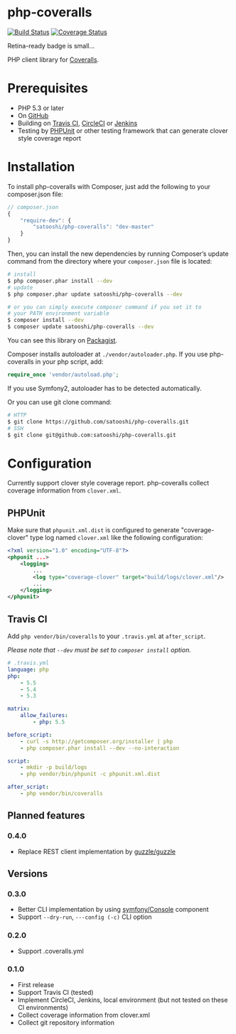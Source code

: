 php-coveralls
=============

[![Build Status](https://travis-ci.org/satooshi/php-coveralls.png?branch=master)](https://travis-ci.org/satooshi/php-coveralls)
[![Coverage Status](https://coveralls.io/repos/satooshi/php-coveralls/badge.png?branch=master)](https://coveralls.io/r/satooshi/php-coveralls)

Retina-ready badge is small…
<img src="https://travis-ci.org/satooshi/php-coveralls.png?branch=master" height="10">
<img src="https://coveralls.io/repos/satooshi/php-coveralls/badge.png?branch=master" height="10">

PHP client library for [Coveralls](https://coveralls.io).

# Prerequisites

- PHP 5.3 or later
- On [GitHub](https://github.com/)
- Building on [Travis CI](http://travis-ci.org/), [CircleCI](https://circleci.com/) or [Jenkins](http://jenkins-ci.org/)
- Testing by [PHPUnit](https://github.com/sebastianbergmann/phpunit/) or other testing framework that can generate clover style coverage report

# Installation

To install php-coveralls with Composer, just add the following to your composer.json file:

```js
// composer.json
{
    "require-dev": {
        "satooshi/php-coveralls": "dev-master"
    }
}
```

Then, you can install the new dependencies by running Composer’s update command from the directory where your `composer.json` file is located:

```sh
# install
$ php composer.phar install --dev
# update
$ php composer.phar update satooshi/php-coveralls --dev

# or you can simply execute composer command if you set it to
# your PATH environment variable
$ composer install --dev
$ composer update satooshi/php-coveralls --dev
```

You can see this library on [Packagist](https://packagist.org/packages/satooshi/php-coveralls).

Composer installs autoloader at `./vendor/autoloader.php`. If you use php-coveralls in your php script, add:

```php
require_once 'vendor/autoload.php';
```

If you use Symfony2, autoloader has to be detected automatically.

Or you can use git clone command:

```sh
# HTTP
$ git clone https://github.com/satooshi/php-coveralls.git
# SSH
$ git clone git@github.com:satooshi/php-coveralls.git
```

# Configuration

Currently support clover style coverage report. php-coveralls collect coverage information from `clover.xml`.

## PHPUnit

Make sure that `phpunit.xml.dist` is configured to generate "coverage-clover" type log named `clover.xml` like the following configuration:

```xml
<?xml version="1.0" encoding="UTF-8"?>
<phpunit ...>
    <logging>
        ...
        <log type="coverage-clover" target="build/logs/clover.xml"/>
        ...
    </logging>
</phpunit>
```

## Travis CI

Add `php vendor/bin/coveralls` to your `.travis.yml` at `after_script`.

*Please note that `--dev` must be set to `composer install` option.*

```yml
# .travis.yml
language: php
php:
    - 5.5
    - 5.4
    - 5.3

matrix:
    allow_failures:
        - php: 5.5

before_script:
    - curl -s http://getcomposer.org/installer | php
    - php composer.phar install --dev --no-interaction

script:
    - mkdir -p build/logs
    - php vendor/bin/phpunit -c phpunit.xml.dist

after_script:
    - php vendor/bin/coveralls
```

## Planned features

### 0.4.0

- Replace REST client implementation by [guzzle/guzzle](https://github.com/guzzle/guzzle)

## Versions

### 0.3.0

- Better CLI implementation by using [symfony/Console](https://github.com/symfony/Console) component
- Support `--dry-run`, `---config (-c)` CLI option

### 0.2.0

- Support .coveralls.yml

### 0.1.0

- First release
- Support Travis CI (tested)
- Implement CircleCI, Jenkins, local environment (but not tested on these CI environments)
- Collect coverage information from clover.xml
- Collect git repository information
